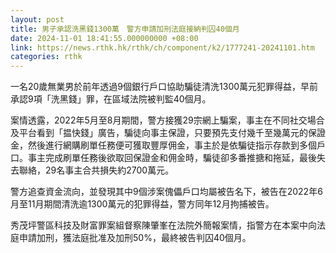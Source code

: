 ```yaml
---
layout: post
title: 男子承認洗黑錢1300萬　警方申請加刑法庭接納判囚40個月
date: 2024-11-01 18:41:55.000000000 +08:00
link: https://news.rthk.hk/rthk/ch/component/k2/1777241-20241101.htm
categories: rthk
---
```


一名20歲無業男於前年透過9個銀行戶口協助騙徒清洗1300萬元犯罪得益，早前承認9項「洗黑錢」罪，在區域法院被判監40個月。

案情透露，2022年5月至8月期間，警方接獲29宗網上騙案，事主在不同社交場合及平台看到「揾快錢」廣告，騙徒向事主保證，只要預先支付幾千至幾萬元的保證金，然後進行網購刷單任務便可獲取豐厚佣金，事主於是依騙徒指示存款到多個戶口。事主完成刷單任務後欲取回保證金和佣金時，騙徒卻多番推搪和拖延，最後失去聯絡，29名事主合共損失約2700萬元。

警方追查資金流向，並發現其中9個涉案傀儡戶口均屬被告名下，被告在2022年6月至11月期間清洗逾1300萬元的犯罪得益，警方同年12月拘捕被告。

秀茂坪警區科技及財富罪案組督察陳肇峯在法院外簡報案情，指警方在本案中向法庭申請加刑，獲法庭批准及加刑50%，最終被告判囚40個月。
